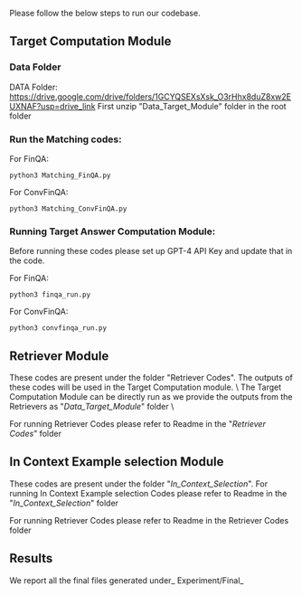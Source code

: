 Please follow the below steps to run our codebase.


## Target Computation Module

### Data Folder

DATA Folder: https://drive.google.com/drive/folders/1GCYQSEXsXsk_O3rHhx8duZ8xw2EUXNAF?usp=drive_link
First unzip "Data_Target_Module" folder in the root folder

### Run the Matching codes:

For FinQA: 
```
python3 Matching_FinQA.py
```

For ConvFinQA: 
```
python3 Matching_ConvFinQA.py
```

### Running Target Answer Computation Module:

Before running these codes please set up GPT-4 API Key and update that in the code.

For FinQA: 
```
python3 finqa_run.py
```

For ConvFinQA: 
```
python3 convfinqa_run.py
```

## Retriever Module

These codes are present under the folder "Retriever Codes". The outputs of these codes will be used in the Target Computation module. \\ 
The Target Computation Module can be directly run as we provide the outputs from the Retrievers as "_Data_Target_Module_" folder \\

For running Retriever Codes please refer to Readme in the "_Retriever Codes_" folder

## In Context Example selection Module

These codes are present under the folder "_In_Context_Selection_".
For running In Context Example selection Codes please refer to Readme in the "_In_Context_Selection_" folder


For running Retriever Codes please refer to Readme in the Retriever Codes folder

## Results

We report all the final files generated under_ Experiment/Final_



